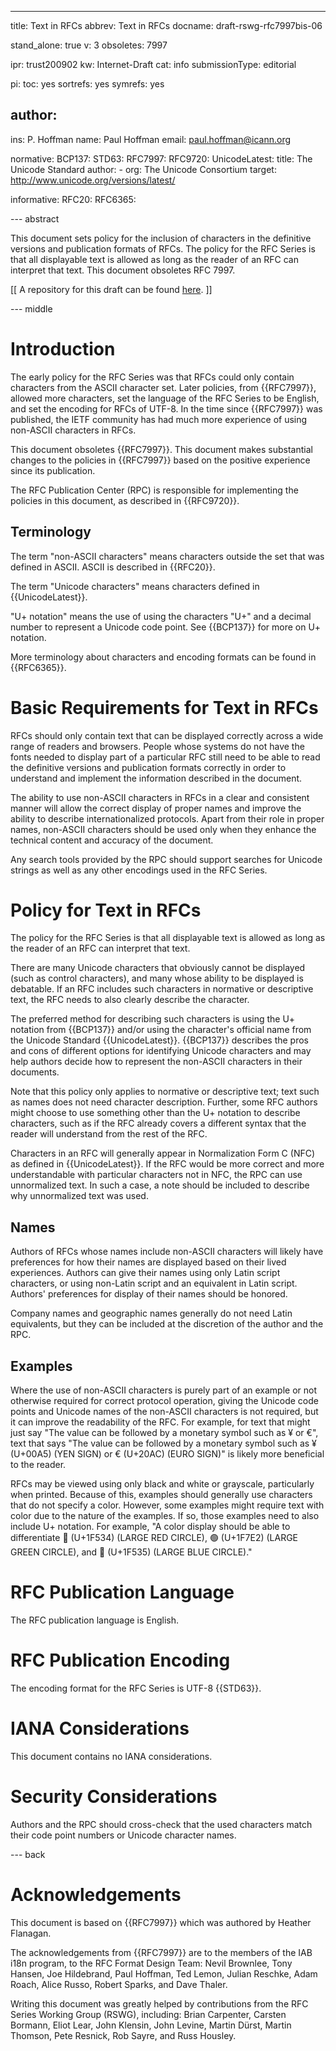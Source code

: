 ---
title: Text in RFCs
abbrev: Text in RFCs
docname: draft-rswg-rfc7997bis-06

stand_alone: true
v: 3
obsoletes: 7997

ipr: trust200902
kw: Internet-Draft
cat: info
submissionType: editorial

pi:
  toc: yes
  sortrefs: yes
  symrefs: yes

author:
 -
   ins: P. Hoffman
   name: Paul Hoffman
   email: paul.hoffman@icann.org

normative:
  BCP137:
  STD63:
  RFC7997:
  RFC9720:
  UnicodeLatest:
    title: The Unicode Standard
    author:
    - org: The Unicode Consortium
    target: http://www.unicode.org/versions/latest/

informative:
  RFC20:
  RFC6365:

--- abstract

This document sets policy for the inclusion of characters in the definitive versions and publication formats of RFCs.
The policy for the RFC Series is that all displayable text is allowed as long as the reader of an RFC can interpret that text.
This document obsoletes RFC 7997.

\[\[ A repository for this draft can be found [here](https://github.com/paulehoffman/7997bis). \]\]

--- middle

# Introduction

The early policy for the RFC Series was that RFCs could only contain characters from the ASCII character set.
Later policies, from {{RFC7997}}, allowed more characters, set the language of the RFC Series to be English, and set the encoding for RFCs of UTF-8.
In the time since {{RFC7997}} was published, the IETF community has had much more experience of using non-ASCII characters in RFCs.

This document obsoletes {{RFC7997}}.
This document makes substantial changes to the policies in {{RFC7997}} based on the positive experience since its publication.

The RFC Publication Center (RPC) is responsible for implementing the policies in this document, as described in {{RFC9720}}.

## Terminology

The term "non-ASCII characters" means characters outside the set that was defined in ASCII.
ASCII is described in {{RFC20}}.

The term "Unicode characters" means characters defined in {{UnicodeLatest}}.

"U+ notation" means the use of using the characters "U+" and a decimal number to represent a Unicode code point.
See {{BCP137}} for more on U+ notation.

More terminology about characters and encoding formats can be found in {{RFC6365}}.

# Basic Requirements for Text in RFCs

RFCs should only contain text that can be displayed correctly across a wide range of readers and browsers.
People whose systems do not have the fonts needed to display part of a particular RFC still need to be able to read the definitive versions and publication formats correctly in order to understand and implement the information described in the document.

The ability to use non-ASCII characters in RFCs in a clear and consistent manner will allow the correct display of proper names and improve the ability to describe internationalized protocols.
Apart from their role in proper names, non-ASCII characters should be used only when they enhance the technical content and accuracy of the document.

Any search tools provided by the RPC should support searches for Unicode strings as well as any other encodings used in the RFC Series.

# Policy for Text in RFCs

The policy for the RFC Series is that all displayable text is allowed as long as the reader of an RFC can interpret that text.

There are many Unicode characters that obviously cannot be displayed (such as control characters), and many whose ability to be displayed is debatable.
If an RFC includes such characters in normative or descriptive text, the RFC needs to also clearly describe the character.

The preferred method for describing such characters is using the U+ notation from {{BCP137}} and/or using the character's official name from the Unicode Standard {{UnicodeLatest}}.
{{BCP137}} describes the pros and cons of different options for identifying Unicode characters and may help authors decide how to represent the non-ASCII characters in their documents.

Note that this policy only applies to normative or descriptive text; text such as names does not need character description.
Further, some RFC authors might choose to use something other than the U+ notation to describe characters, such as if the RFC already covers a different syntax that the reader will understand from the rest of the RFC.

Characters in an RFC will generally appear in Normalization Form C (NFC) as defined in {{UnicodeLatest}}.
If the RFC would be more correct and more understandable with particular characters not in NFC, the RPC can use unnormalized text.
In such a case, a note should be included to describe why unnormalized text was used.

## Names

Authors of RFCs whose names include non-ASCII characters will likely have preferences for how their names are displayed based on their lived experiences.
Authors can give their names using only Latin script characters, or using non-Latin script and an equivalent in Latin script.
Authors' preferences for display of their names should be honored.

Company names and geographic names generally do not need Latin equivalents, but they can be included at the discretion of the author and the RPC.

## Examples

Where the use of non-ASCII characters is purely part of an example or not otherwise required for correct protocol operation, giving the Unicode code points and Unicode names of the non-ASCII characters is not required, but it can improve the readability of the RFC.
For example, for text that might just say "The value can be followed by a monetary symbol such as ¥ or €", text that says "The value can be followed by a monetary symbol such as ¥ (U+00A5) (YEN SIGN) or € (U+20AC) (EURO SIGN)" is likely more beneficial to the reader.

RFCs may be viewed using only black and white or grayscale, particularly when printed.
Because of this, examples should generally use characters that do not specify a color.
However, some examples might require text with color due to the nature of the examples.
If so, those examples need to also include U+ notation.
For example, "A color display should be able to differentiate 🔴 (U+1F534) (LARGE RED CIRCLE), 🟢 (U+1F7E2) (LARGE GREEN CIRCLE), and 🔵 (U+1F535) (LARGE BLUE CIRCLE)."

# RFC Publication Language

The RFC publication language is English.

# RFC Publication Encoding

The encoding format for the RFC Series is UTF-8 {{STD63}}.

# IANA Considerations

This document contains no IANA considerations.

# Security Considerations

Authors and the RPC should cross-check that the used characters match their code point numbers or Unicode character names.

--- back

# Acknowledgements

This document is based on {{RFC7997}} which was authored by Heather Flanagan.

The acknowledgements from {{RFC7997}} are
to the members of the IAB i18n program,
to the RFC Format Design Team:
Nevil Brownlee, Tony Hansen, Joe
Hildebrand, Paul Hoffman, Ted Lemon, Julian Reschke, Adam Roach,
Alice Russo, Robert Sparks, and Dave Thaler.

Writing this document was greatly helped by contributions from the RFC Series Working Group (RSWG), including:
Brian Carpenter,
Carsten Bormann,
Eliot Lear,
John Klensin,
John Levine,
Martin Dürst,
Martin Thomson,
Pete Resnick,
Rob Sayre, and
Russ Housley.
